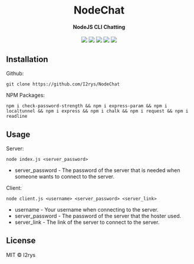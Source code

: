 

<h1 align="center">NodeChat</h1>
<h4 align="center">NodeJS CLI Chatting</h4>
</p>
<p align="center">
	<a href="https://github.com/I2rys/NodeChat/blob/main/LICENSE"><img src="https://img.shields.io/github/license/I2rys/NodeChat?style=flat-square"></img></a>
	<a href="https://github.com/I2rys/NodeChat"><img src="https://bettercodehub.com/edge/badge/I2rys/NodeChat?branch=main"></a>
	<a href="https://github.com/I2rys/NodeChat/issues"><img src="https://img.shields.io/github/issues/I2rys/NodeChat.svg"></img></a>
	<a href="https://github.com/I2rys/NodeChat"><img src="https://img.shields.io/badge/version-1.0.0-orange"></img></a>
	<a href="https://nodejs.org/"><img src="https://img.shields.io/badge/-Nodejs-green?style=flat-square&logo=Node.js"></img></a>
</p>


## Installation
Github:

    git clone https://github.com/I2rys/NodeChat

NPM Packages:

    npm i check-password-strength && npm i express-param && npm i localtunnel && npm i express && npm i chalk && npm i request && npm i readline
    
## Usage
Server:

    node index.js <server_password>

 - server_password - The password of the server that is needed when someone wants to connect to the server.

Client:

    node client.js <username> <server_password> <server_link>

 - username - Your username when connecting to the server.
 - server_password - The password of the server that the hoster used.
 - server_link - The link of the server to connect to the server.

## License
MIT © I2rys
